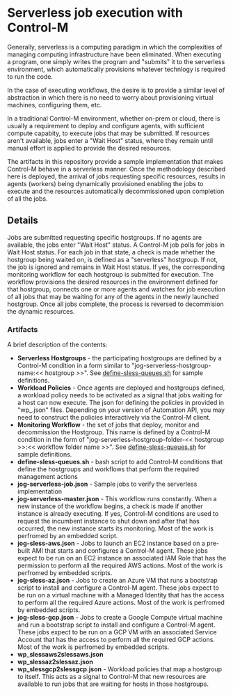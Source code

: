 # **Serverless job execution with Control-M**

Generally, serverless is a computing paradigm in which the complexities of managing computing infrastructure have been eliminated. When executing a program, one simply writes the program and "submits" it to the serverless environment, which automatically provisions whatever technlogy is required to run the code.

In the case of executing workflows, the desire is to provide a similar level of abstraction in which there is no need to worry about provisioning virtual machines, configuring them, etc.

In a traditional Control-M environment, whether on-prem or cloud, there is usually a requirement to deploy and configure agents, with sufficient compute capabity, to execute jobs that may be submitted. If resources aren't available, jobs enter a "Wait Host" status, where they remain until manual effort is applied to provide the desired resources.

The artifacts in this repository provide a sample implementation that makes Control-M behave in a serverless manner. Once the methodology described here is deployed, the arrival of jobs requesting specific resources, results in agents (workers) being dynamically provisioned enabling the jobs to execute and the resources automatically decommissioned upon completion of all the jobs. 

## Details
Jobs are submitted requesting specific hostgroups. If no agents are available, the jobs enter "Wait Host" status. A Control-M job polls for jobs in Wait Host status. For each job in that state, a check is made whether the hostgroup being waited on, is defined as a "serverless" hostgroup. If not, the job is ignored and remains in Wait Host status. If yes, the corresponding monitoring workflow for each hostgroup is submitted for execution. The workflow provisions the desired resources in the environment defined for that hostgroup, connects one or more agents and watches for job execution of all jobs that may be waiting for any of the agents in the newly launched hostgroup. Once all jobs complete, the process is reversed to decommision the dynamic resources.

### **Artifacts**
A brief description of the contents:

 - **Serverless Hostgroups** - the participating hostgroups are defined by a Control-M condition in a form similar to "jog-serverless-hostgroup-name:<< hostgroup >>". See [define-sless-queues.sh](define-sless-queues.sh) for sample definitions.
 - **Workload Policies** - Once agents are deployed and hostgroups defined, a workload policy needs to be activated as a signal that jobs waiting for a host can now execute. The json for defining the policies in provided in "wp_<name>.json" files. Depending on your version of Automation API, you may need to construct the policies interactively via the Control-M client.
 - **Monitoring Workflow** - the set of jobs that deploy, monitor and decommission the Hostgroup. This name is defined by a Control-M condition in the form of "jog-serverless-hostgroup-folder-<< hostgroup >>:<< workflow folder name >>". See [define-sless-queues.sh](define-sless-queues.sh) for sample definitions.
 - **define-sless-queues.sh** - bash script to add Control-M conditions that define the hostgroups and workflows that perform the required management actions
 - **jog-serverless-job.json** - Sample jobs to verify the serverless implementation
 - **jog-serverless-master.json** - This workflow runs constantly. When a new instance of the workflow begins, a check is made if another instance is already executing. If yes, Control-M conditions are used to request the incumbent instance to shut down and after that has occurred, the new instance starts its monitoring. Most of the work is perfromed by an embedded script.
 - **jog-sless-aws.json** - Jobs to launch an EC2 instance based on a pre-built AMI that starts and configures a Control-M agent. These jobs expect to be run on an EC2 instance an associated IAM Role that has the permission to perform all the required AWS actions. Most of the work is perfromed by embedded scripts.
 - **jog-sless-az.json** - Jobs to create an Azure VM that runs a bootstrap script to install and configure a Control-M agent. These jobs expect to be run on a virtual machine with a Managed Identity that has the access to perform all the required Azure actions. Most of the work is perfromed by embedded scripts.
 - **jog-sless-gcp.json** - Jobs to create a Google Compute virtual machine and run a bootstrap script to install and configure a Control-M agent. These jobs expect to be run on a GCP VM with an associated Service Account that has the access to perform all the required GCP actions. Most of the work is perfromed by embedded scripts.
 - **wp_slessaws2slessaws.json** 
 - **wp_slessaz2slessaz.json**
 - **wp_slessgcp2slessgcp.json** - Workload policies that map a hostgroup to itself. This acts as a signal to Control-M that new resources are available to run jobs that are waiting for hosts in those hostgroups.